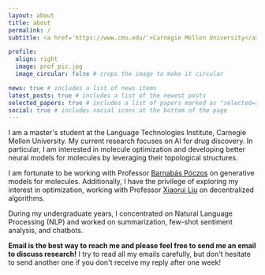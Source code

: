 ```yaml
---
layout: about
title: about
permalink: /
subtitle: <a href='https://www.cmu.edu/'>Carnegie Mellon University</a>. Pittsburgh, PA

profile:
  align: right
  image: prof_pic.jpg
  image_circular: false # crops the image to make it circular

news: true # includes a list of news items
latest_posts: true # includes a list of the newest posts
selected_papers: true # includes a list of papers marked as "selected={true}"
social: true # includes social icons at the bottom of the page
---
```


I am a master's student at the Language Technologies Institute, Carnegie Mellon University. My current research focuses on AI for drug discovery. In particular, I am interested in molecule optimization and developing better neural models for molecules by leveraging their topological structures. 

I am fortunate to be working with Professor [Barnabás Póczos](https://www.cs.cmu.edu/~bapoczos/) on generative models for molecules. Additionally, I have the privilege of exploring my interest in optimization, working with Professor [Xiaorui Liu](https://sites.google.com/ncsu.edu/xiaorui/home) on decentralized algorithms.


During my undergraduate years, I concentrated on Natural Language Processing (NLP) and worked on summarization, few-shot sentiment analysis, and chatbots.

**Email is the best way to reach me and please feel free to send me an email to discuss research!** I try to read all my emails carefully, but don't hesitate to send another one if you don't receive my reply after one week!


